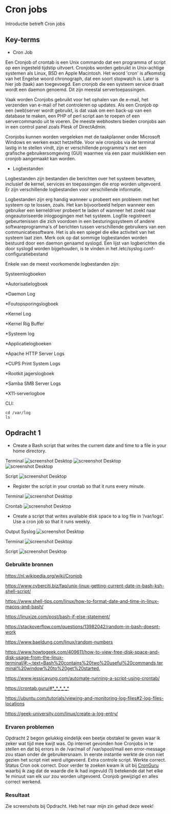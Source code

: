 # Cron jobs

Introductie betreft Cron jobs

## Key-terms

- Cron Job

Een Cronjob of crontab is een Unix commando dat een programma of script op een ingesteld tijdstip uitvoert. Cronjobs worden gebruikt in Unix-achtige systemen als Linux, BSD en Apple Macintosh. Het woord 'cron' is afkomstig van het Engelse woord chronograph, dat een soort stopwatch is. Later is hier job (taak) aan toegevoegd. Een cronjob die een systeem service draait wordt een daemon genoemd. Dit zijn meestal servertoepassingen.

Vaak worden Cronjobs gebruikt voor het ophalen van de e-mail, het verzenden van e-mail of het controleren op updates. Als een Cronjob op een (web)server wordt gebruikt, is dat vaak om een back-up van een database te maken, een PHP of perl script aan te roepen of een servercommando uit te voeren. De meeste webhosters bieden cronjobs aan in een control panel zoals Plesk of DirectAdmin.

Cronjobs kunnen worden vergeleken met de taakplanner onder Microsoft Windows en werken exact hetzelfde. Voor wie cronjobs via de terminal lastig in te stellen vindt, zijn er verschillende programma's met een grafische gebruikersomgeving (GUI) waarmee via een paar muisklikken een cronjob aangemaakt kan worden.

- Logbestanden

Logbestanden zijn bestanden die berichten over het systeem bevatten, inclusief de kernel, services en toepassingen die erop worden uitgevoerd. Er zijn verschillende logbestanden voor verschillende informatie.

Logbestanden zijn erg handig wanneer u probeert een probleem met het systeem op te lossen, zoals. Het kan bijvoorbeeld helpen wanneer een gebruiker een kerneldriver probeert te laden of wanneer het zoekt naar ongeautoriseerde inlogpogingen met het systeem. Logfile registreert gebeurtenissen die zich voordoen in een besturingssysteem of andere softwareprogramma's of berichten tussen verschillende gebruikers van een communicatiesoftware. Het is als een spiegel die elke activiteit van het systeem laat zien. Merk ook op dat sommige logbestanden worden bestuurd door een daemon genaamd syslogd. Een lijst van logberichten die door syslogd worden bijgehouden, is te vinden in het /etc/syslog.conf-configuratiebestand

Enkele van de meest voorkomende logbestanden zijn:

Systeemlogboeken

*Autorisatielogboek

*Daemon Log

*Foutopsporingslogboek

*Kernel Log

*Kernel Rig Buffer

*Systeem log

*Applicatielogboeken

*Apache HTTP Server Logs

*CUPS Print System Logs

*Rootkit jagerslogboek

*Samba SMB Server Logs

*X11-serverlogboe

CLI:

    cd /var/log
    ls

## Opdracht 1

- Create a Bash script that writes the current date and time to a file in your home directory.

Terminal
![screenshot Desktop](../00_includes/LNX/LNX011_2.png)
![screenshot Desktop](../00_includes/LNX/LNX011_3.png)
![screenshot Desktop](../00_includes/LNX/LNX011_4.png)

Script
![screenshot Desktop](../00_includes/LNX/LNX011_1.png)

- Register the script in your crontab so that it runs every minute.

Terminal
![screenshot Desktop](../00_includes/LNX/LNX011_5.png)

Crontab
![screenshot Desktop](../00_includes/LNX/LNX011_6.png)

- Create a script that writes available disk space to a log file in ‘/var/logs’. Use a cron job so that it runs weekly.

Output Syslog
![screenshot Desktop](../00_includes/LNX/LNX011_7.png)

Terminal
![screenshot Desktop](../00_includes/LNX/LNX011_8.png)

Script
![screenshot Desktop](../00_includes/LNX/LNX011_9.png)

### Gebruikte bronnen

<https://nl.wikipedia.org/wiki/Cronjob>

<https://www.cyberciti.biz/faq/unix-linux-getting-current-date-in-bash-ksh-shell-script/>

<https://www.shell-tips.com/linux/how-to-format-date-and-time-in-linux-macos-and-bash/>

<https://linuxize.com/post/bash-if-else-statement/>

<https://stackoverflow.com/questions/13982042/random-in-bash-doesnt-work>

<https://www.baeldung.com/linux/random-numbers>

<https://www.howtogeek.com/409611/how-to-view-free-disk-space-and-disk-usage-from-the-linux-terminal/#:~:text=Bash%20contains%20two%20useful%20commands,terminal%20window%20to%20get%20started.>

<https://www.jessicayung.com/automate-running-a-script-using-crontab/>

<https://crontab.guru/#*_*_*_*_*>

<https://ubuntu.com/tutorials/viewing-and-monitoring-log-files#2-log-files-locations>

<https://geek-university.com/linux/create-a-log-entry/>

### Ervaren problemen

Opdracht 2 begon gelukkig eindelijk een beetje obstakel te geven waar ik zeker wat tijd mee kwijt was. Op internet gevonden hoe Cronjobs in te stellen en dat bij errors in de /var/mail of /var/spool/mail een error-message zou staan onder de gebruikersnaam. In eerste instantie werkte de cron niet gezien het script niet werd uitgevoerd. Extra controle script. Werkte correct. Status Cron ook correct. Door verder te zoeken kwam ik uit bij [CronGuru](https://crontab.guru/#*_*_*_*_*) waarbij ik zag dat de waarde die ik had ingevuld (1) betekende dat het elke 1e minuut van elk uur zou worden uitgevoerd. Cronjob gewijzigd en alles correct werkend.

### Resultaat

Zie screenshots bij Opdracht. Heb het naar mijn zin gehad deze week!
